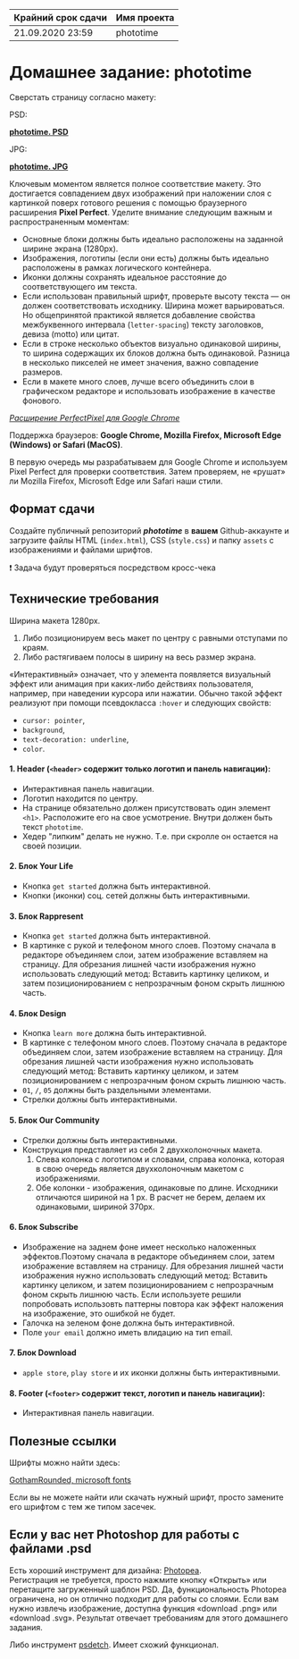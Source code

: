 | Крайний срок сдачи | Имя проекта |
|--------------------|-------------|
| 21.09.2020 23:59 | phototime |


# Домашнее задание: phototime

Сверстать страницу согласно макету:

PSD:

**[phototime. PSD](https://github.com/rolling-scopes-school/tasks/blob/master/tasks/markups/level-1/phototime/phototime.psd)**

JPG:

**[phototime. JPG](https://github.com/rolling-scopes-school/tasks/blob/master/tasks/markups/level-1/phototime/phototime.jpg)**

Ключевым моментом является полное соответствие макету. Это достигается совпадением двух изображений при наложении слоя с картинкой поверх готового решения с помощью браузерного расширения **Pixel Perfect**. Уделите внимание следующим важным и распространенным моментам:

- Основные блоки должны быть идеально расположены на заданной ширине экрана (1280px).
- Изображения, логотипы (если они есть) должны быть идеально расположены в рамках логического контейнера.
- Иконки должны сохранять идеальное расстояние до соответствующего им текста.
- Если использован правильный шрифт, проверьте высоту текста — он должен соответствовать исходнику. Ширина может варьироваться. Но общепринятой практикой является добавление свойства межбуквенного интервала (`letter-spacing`) тексту заголовков, девиза (motto) или цитат.
- Если в строке несколько объектов визуально одинаковой ширины, то ширина содержащих их блоков должна быть одинаковой. Разница в несколько пикселей не имеет значения, важно совпадение размеров.
- Если в макете много слоев, лучше всего объединить слои в графическом редакторе и использовать изображение в качестве фонового.

*[Расширение PerfectPixel для Google Chrome](https://chrome.google.com/webstore/detail/perfectpixel-by-welldonec/dkaagdgjmgdmbnecmcefdhjekcoceebi?hl=en)*

Поддержка браузеров: **Google Chrome, Mozilla Firefox, Microsoft Edge (Windows) or Safari (MacOS)**.

В первую очередь мы разрабатываем для Google Chrome и используем Pixel Perfect для проверки соответствия. Затем проверяем, не «рушат» ли Mozilla Firefox, Microsoft Edge или Safari наши стили.


## Формат сдачи

Создайте публичный репозиторий ***phototime*** в **вашем** Github-аккаунте и загрузите файлы HTML (`index.html`), CSS (`style.css`) и папку `assets` с изображениями и файлами шрифтов.

❗ Задача будут проверяться посредством кросс-чека


## Технические требования

Ширина макета 1280px.
1. Либо позиционируем весь макет по центру с равными отступами по краям.
2. Либо растягиваем полосы в ширину на весь размер экрана. 

«Интерактивный» означает, что у элемента появляется визуальный эффект или анимация при каких-либо действиях пользователя, например, при наведении курсора или нажатии. Обычно такой эффект реализуют при помощи псевдокласса `:hover` и следующих свойств:
- `cursor: pointer`,
- `background`,
- `text-decoration: underline`,
- `color`.


#### 1. **Header** (`<header>` содержит только логотип и панель навигации):
- Интерактивная панель навигации.
- Логотип находится по центру.
- На странице обязательно должен присутствовать один элемент `<h1>`. Расположите его на свое усмотрение. Внутри должен быть текст `phototime`.
- Хедер "липким" делать не нужно. Т.е. при скролле он остается на своей позиции.


#### 2. Блок **Your Life**
- Кнопка `get started` должна быть интерактивной.
- Кнопки (иконки) соц. сетей должны быть интерактивными.


#### 3. Блок **Rappresent**
- Кнопка `get started` должна быть интерактивной.
- В картинке с рукой и телефоном много слоев. Поэтому сначала в редакторе объединяем слои, затем изображение вставляем на страницу. Для обрезания лишней части изображения нужно использовать следующий метод: Вставить картинку целиком, и затем позиционированием с непрозрачным фоном скрыть лишнюю часть.
  
  
#### 4. Блок **Design**
- Кнопка `learn more` должна быть интерактивной.
- В картинке с телефоном много слоев. Поэтому сначала в редакторе объединяем слои, затем изображение вставляем на страницу. Для обрезания лишней части изображения нужно использовать следующий метод: Вставить картинку целиком, и затем позиционированием с непрозрачным фоном скрыть лишнюю часть.
- `01`, `/`, `05` должны быть раздельными элементами.
- Стрелки должны быть интерактивными.


#### 5. Блок **Our Community**
- Стрелки должны быть интерактивными.
- Конструкция представляет из себя 2 двухколоночных макета.
  1. Слева колонка с логотипом и словами, справа колонка, которая в свою очередь является двухколоночным макетом с изображениями.
  2. Обе колонки - изображения, одинаковые по длине. Исходники отличаются шириной на 1 px. В расчет не берем, делаем их одинаковыми, шириной 370px.
  
  
#### 6. Блок **Subscribe**
- Изображение на заднем фоне имеет несколько наложенных эффектов.Поэтому сначала в редакторе объединяем слои, затем изображение вставляем на страницу. Для обрезания лишней части изображения нужно использовать следующий метод: Вставить картинку целиком, и затем позиционированием с непрозрачным фоном скрыть лишнюю часть. Если используете решили попробовать использовть паттерны повтора как эффект наложения на изображение, это ошибкой не будет.
- Галочка на зеленом фоне должна быть интерактивной.
- Поле `your email` должно иметь влидацию на тип email.


#### 7. Блок **Download**
- `apple store`, `play store` и их иконки должны быть интерактивными.


#### 8. **Footer** (`<footer>` содержит текст, логотип и панель навигации):
- Интерактивная панель навигации.


## Полезные ссылки

Шрифты можно найти здесь:

[GothamRounded, microsoft fonts](https://www.wfonts.com/font/gotham-rounded)

Если вы не можете найти или скачать нужный шрифт, просто замените его шрифтом с тем же типом засечек.


## Если у вас нет Photoshop для работы с файлами .psd

Есть хороший инструмент для дизайна: [Photopea](https://www.photopea.com/).  
Регистрация не требуется, просто нажмите кнопку «Открыть» или перетащите загруженный шаблон PSD. Да, функциональность Photopea ограничена, но он отлично подходит для работы со слоями.
Если вам нужно извлечь изображение, доступна функция «download .png» или «download .svg».
Результат отвечает требованиям для этого домашнего задания.

Либо инструмент [psdetch](https://psdetch.com/).
Имеет схожий функционал.

